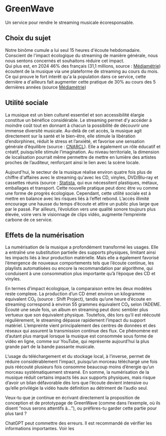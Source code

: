 # GreenWave
Un service pour rendre le streaming musicale écoresponsable.

## Choix du sujet
Notre binôme cumule a lui seul 15 heures d'écoute hebdomadaire. Conscient de l'impact écologique du streaming de manière générale, nous nous sentons concernés et souhaitons réduire cet impact.  
Qui plus est, en 2024 46% des français (31,1 millions, source : [Médiamétrie](https://www.mediametrie.fr/fr/musique-et-medias-un-engouement-tres-fort-du-public-pour-une-offre-multiple)) écoutent de la musique via une plateforme de streaming au cours du mois. Ce qui prouve le fort interêt qu'a la population dans ce service, cette dernière a d'ailleurs fait augmenter cette pratique de 30% au cours des 5 dernières années (source [Médiamétrie](https://www.mediametrie.fr/fr/musique-et-medias-un-engouement-tres-fort-du-public-pour-une-offre-multiple))


## Utilité sociale

La musique est un bien culturel essentiel et son accessibilité élargie constitue un bénéfice considérable. Le streaming permet d’y accéder à moindre coût tout en donnant à chacun la possibilité de découvrir une immense diversité musicale. Au-delà de cet accès, la musique agit directement sur la santé et le bien-être, elle stimule la libération d’endorphines, réduit le stress et l’anxiété, et favorise une sensation générale d’équilibre (source : [CNARCL](https://www.cnracl.retraites.fr/retraite/climats/societe/les-bienfaits-de-la-musique)). Elle a également un rôle éducatif et créatif, puisqu’elle stimule l’imagination. Au niveau territoriale, la dimension de localisation pourrait même permettre de mettre en lumière des artistes proches de l’auditeur, renforçant ainsi le lien avec la scène locale.

Aujourd'hui, le secteur de la musique réalise environ quatre fois plus de chiffre d'affaires avec le streaming qu'avec les CD, vinyles, DVD/Blu-ray et cassettes réunis (source : [Statista](https://fr.statista.com/infographie/31877/evolution-chiffre-musique-enregistree-par-support-physique-streaming/), qui eux nécessitent plastiques, métaux, emballages et transport. Cette nouvelle pratique peut donc être vu comme une forme de progrès écologique. Cependant, cette utilité sociale est à mettre en balance avec les risques liés à l’effet rebond. L’accès illimité encourage une hausse du temps d’écoute et attire un public plus large que par le passé. Par ailleurs, l’évolution vers une qualité sonore toujours plus élevée, voire vers le visionnage de clips vidéo, augmente l’empreinte carbone de ce service.


## Effets de la numérisation

La numérisation de la musique a profondément transformé les usages. Elle a entraîné une substitution partielle des supports physiques, limitant ainsi les impacts liés à leur production matérielle. Mais elle a également favorisé l’émergence de nouveaux comportements tels que l’écoute continue, les playlists automatisées ou encore la recommandation par algorithme, qui conduisent à une consommation plus importante qu’à l’époque des CD et vinyles.

En termes d’impact écologique, la comparaison entre les deux modèles reste complexe. La production d’un CD émet environ un kilogramme équivalent CO₂ (source : Shift Project), tandis qu’une heure d’écoute en streaming correspond à environ 55 grammes équivalent CO₂ selon l’ADEME. Écouté une seule fois, un album en streaming peut donc sembler plus vertueux que son équivalent physique. Toutefois, dès lors qu’il est réécouté régulièrement, le streaming dépasse rapidement l’impact du support matériel. L’empreinte vient principalement des centres de données et des réseaux qui assurent la transmission continue des flux. Ce phénomène est d’autant plus marqué lorsque la musique est consommée sous forme de vidéo en ligne, comme sur YouTube, qui représente aujourd’hui la plus grande part de la bande passante musicale.

L’usage du téléchargement et du stockage local, à l’inverse, permet de réduire considérablement l’impact, puisqu’un morceau téléchargé une fois puis réécouté plusieurs fois consomme beaucoup moins d’énergie qu’un morceau systématiquement streamé. En somme, la numérisation de la musique réduit certains impacts liés aux supports physiques, mais risque d’avoir un bilan défavorable dès lors que l’écoute devient intensive ou qu’elle privilégie la vidéo haute définition au détriment de l’audio seul.

Veux-tu que je continue en écrivant directement la proposition de conception et de prototypage de GreenWave (comme dans l’exemple, où ils disent “nous serons attentifs à…”), ou préfères-tu garder cette partie pour plus tard ?

ChatGPT peut commettre des erreurs. Il est recommandé de vérifier les informations importantes. Voir les

